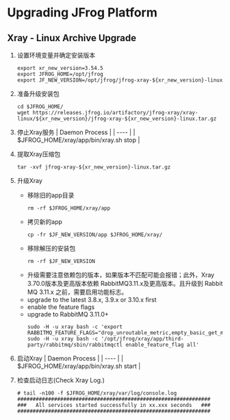 # Upgrading JFrog Platform
## Xray - Linux Archive Upgrade
1. 设置环境变量并确定安装版本
    ```
    export xr_new_version=3.54.5
    export JFROG_HOME=/opt/jfrog
    export JF_NEW_VERSION=/opt/jfrog/jfrog-xray-${xr_new_version}-linux
    ```
2. 准备升级安装包
    ```
    cd $JFROG_HOME/
    wget https://releases.jfrog.io/artifactory/jfrog-xray/xray-linux/${xr_new_version}/jfrog-xray-${xr_new_version}-linux.tar.gz
    ```
 
3. 停止Xray服务
    | Daemon Process |
    | ---- |
    | $JFROG_HOME/xray/app/bin/xray.sh stop |

4. 提取Xray压缩包
    ```
    tar -xvf jfrog-xray-${xr_new_version}-linux.tar.gz
    ```

5. 升级Xray
    - 移除旧的app目录
        ```
        rm -rf $JFROG_HOME/xray/app
        ```
    - 拷贝新的app
        ```
        cp -fr $JF_NEW_VERSION/app $JFROG_HOME/xray/
        ```
    - 移除解压的安装包
        ```
        rm -rf $JF_NEW_VERSION
        ```
    - 升级需要注意依赖包的版本，如果版本不匹配可能会报错；此外，Xray 3.70.0版本及更高版本依赖 RabbitMQ3.11.x及更高版本。且升级到 Rabbit MQ 3.11.x 之前，需要启用功能标志。
    - upgrade to the latest 3.8.x, 3.9.x or 3.10.x first
    - enable the feature flags
    - upgrade to RabbitMQ 3.11.0+
        ```
        sudo -H -u xray bash -c 'export RABBITMQ_FEATURE_FLAGS="drop_unroutable_metric,empty_basic_get_metric,implicit_default_bindings,maintenance_mode_status,quorum_queue,stream_queue,user_limits,virtual_host_metadata"' 
        sudo -H -u xray bash -c '/opt/jfrog/xray/app/third-party/rabbitmq/sbin/rabbitmqctl enable_feature_flag all'
        ``` 
6. 启动Xray
    | Daemon Process |
    | ---- |
    | $JFROG_HOME/xray/app/bin/xray.sh start |
7. 检查启动日志(Check Xray Log.)
    ```termminal
    # tail -n100 -f $JFROG_HOME/xray/var/log/console.log
    ###############################################################
    ###   All services started successfully in xx.xxx seconds   ###
    ###############################################################
    ```
